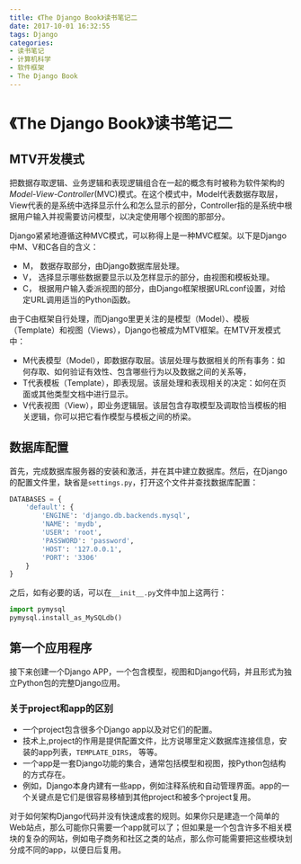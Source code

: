 ```yaml
---
title: 《The Django Book》读书笔记二
date: 2017-10-01 16:32:55
tags: Django
categories: 
- 读书笔记
- 计算机科学
- 软件框架
- The Django Book
---
```


# 《The Django Book》读书笔记二

## MTV开发模式

把数据存取逻辑、业务逻辑和表现逻辑组合在一起的概念有时被称为软件架构的*Model-View-Controller*(MVC)模式。在这个模式中，Model代表数据存取层，View代表的是系统中选择显示什么和怎么显示的部分，Controller指的是系统中根据用户输入并视需要访问模型，以决定使用哪个视图的那部分。

Django紧紧地遵循这种MVC模式，可以称得上是一种MVC框架。以下是Django中M、V和C各自的含义：

+ M， 数据存取部分，由Django数据库层处理。
+ V， 选择显示哪些数据要显示以及怎样显示的部分，由视图和模板处理。
+ C， 根据用户输入委派视图的部分，由Django框架根据URLconf设置，对给定URL调用适当的Python函数。

由于C由框架自行处理，而Django里更关注的是模型（Model）、模板（Template）和视图（Views），Django也被成为MTV框架。在MTV开发模式中：

+ M代表模型（Model），即数据存取层。该层处理与数据相关的所有事务：如何存取、如何验证有效性、包含哪些行为以及数据之间的关系等，
+ T代表模板（Template），即表现层。该层处理和表现相关的决定：如何在页面或其他类型文档中进行显示。
+ V代表视图（View），即业务逻辑层。该层包含存取模型及调取恰当模板的相关逻辑，你可以把它看作模型与模板之间的桥梁。

## 数据库配置

首先，完成数据库服务器的安装和激活，并在其中建立数据库。然后，在Django的配置文件里，缺省是`settings.py`，打开这个文件并查找数据库配置：

```Python
DATABASES = {
    'default': {
        'ENGINE': 'django.db.backends.mysql',
        'NAME': 'mydb',
        'USER': 'root',
        'PASSWORD': 'password',
        'HOST': '127.0.0.1',
        'PORT': '3306'
	}
}
```

之后，如有必要的话，可以在`__init__.py`文件中加上这两行：

```Python
import pymysql
pymysql.install_as_MySQLdb()
```

## 第一个应用程序

接下来创建一个Django APP，一个包含模型，视图和Django代码，并且形式为独立Python包的完整Django应用。

### 关于project和app的区别

+ 一个project包含很多个Django app以及对它们的配置。
+ 技术上,project的作用是提供配置文件，比方说哪里定义数据库连接信息，安装的app列表，`TEMPLATE_DIRS`， 等等。
+ 一个app是一套Django功能的集合，通常包括模型和视图，按Python包结构的方式存在。
+ 例如，Django本身内建有一些app，例如注释系统和自动管理界面。app的一个关键点是它们是很容易移植到其他project和被多个project复用。

对于如何架构Django代码并没有快速成套的规则。如果你只是建造一个简单的Web站点，那么可能你只需要一个app就可以了；但如果是一个包含许多不相关模块的复杂的网站，例如电子商务和社区之类的站点，那么你可能需要把这些模块划分成不同的app，以便日后复用。